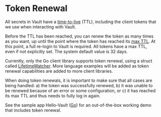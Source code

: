 # Token Renewal

All secrets in Vault have a [time-to-live](https://www.vaultproject.io/docs/concepts/tokens#token-time-to-live-periodic-tokens-and-explicit-max-ttls) (TTL), including the client tokens that we use when interacting with Vault.

Before the TTL has been reached, you can renew the token as many times as you want, up until the point where the token has reached its [max TTL](https://learn.hashicorp.com/tutorials/vault/tokens#ttl-and-max-ttl). At this point, a full re-login to Vault is required. All tokens have a max TTL, even if not explicitly set. The system default value is 32 days.

Currently, only the Go client library supports token renewal, using a struct called [LifetimeWatcher](https://pkg.go.dev/github.com/hashicorp/vault/api#LifetimeWatcher). More language examples will be added as token renewal capabilities are added to more client libraries.

When doing token renewals, it is important to make sure that all cases are being handled: a) the token was successfully renewed, b) it was unable to be renewed because of an error or some configuration, or c) it has reached its max TTL and thus needs to fully log in again.

See the sample app Hello-Vault ([Go](https://github.com/hashicorp/hello-vault-go)) for an out-of-the-box working demo that includes token renewal.